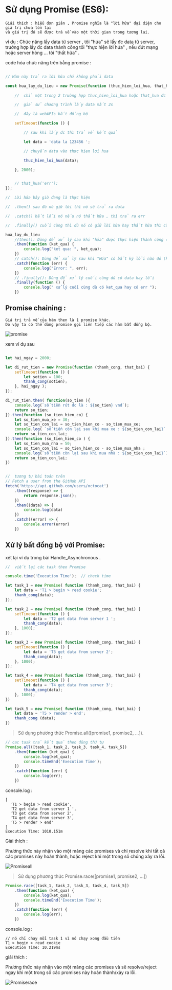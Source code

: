 # Sử dụng Promise (ES6):

    Giải thích : hiểu đơn giản , Promise nghĩa là "lời hứa" đại diện cho giá trị chưa tồn tại 
    và giá trị đó sẽ được trả về vào một thời gian trong tương lai.

ví dụ : Chức năng lấy data từ server , tôi "hứa" sẽ lấy đc data từ server, trường hợp lấy đc data thành công tôi "thực hiện lời hứa" , nếu đứt mạng hoặc server hỏng ... tôi "thất hữa" . 

code hóa chức năng trên bằng promise : 

```js

// Hàm này trả ra lời hứa chứ không phải data

const hua_lay_du_lieu = new Promise(function (thuc_hien_loi_hua, that_hua) {
    
    //  chỉ một trong 2 trường hợp thuc_hien_loi_hua hoặc that_hua đc thực hiện 

    //  giả sử chương trình lấy data mất 2s

    //  đây là webAPIs bất đồng bộ

    setTimeout(function () {

        // sau khi lấy đc thì trả về kết quả 

        let data = 'data la 123456 ';

        // chuyền data vào thưc hien lơi hua

        thuc_hien_loi_hua(data);

    }, 2000);


    // that_hua('err');
});

//  Lời hứa bây giờ đang là thực hiện 

//  .then() sau đó nó giữ lời thì nó sẽ trả ra data

//  .catch() bắt lỗi nó nếu nó thất hữa , thì trả ra err

//  .finally() cuối cùng thì dù nó có giữ lời hứa hay thất hứa thì cũng làm gì đó ...

hua_lay_du_lieu
    //then(): Dùng để xử lý sau khi "hứa" được thực hiện thành công (khi thuc_hien_loi_hua có data ).
    .then(function (ket_qua) {
        console.log("ket qua: ", ket_qua);
    })
    // catch(): Dùng để xử lý sau khi "Hứa" có bất kỳ lỗi nào đó (khi that_hua được gọi).
    .catch(function (err) {
        console.log("Error: ", err);
    })
    // .finally(): Dùng để xử lý cuối cùng dù có data hay lỗi 
    .finally(function () {
        console.log(" xử lý cuối cùng dù có ket_qua hay có err ");
    }) 
```

## Promise chaining : 

    Giá trị trả về của hàm then là 1 promise khác. 
    Do vậy ta có thể dùng promise gọi liên tiếp các hàm bất đồng bộ.

![promise](https://github.com/mana147/JavaScript/blob/main/js-advance/img/promises.png?raw=true)
    
xem ví dụ sau 

```js

let hai_ngay = 2000;

let di_rut_tien = new Promise(function (thanh_cong, that_bai) {
    setTimeout(function () {
        let sotien = 100;
        thanh_cong(sotien);
    }, hai_ngay );
});

di_rut_tien.then( function(so_tien ){
    console.log(`số tiền rút đc là : ${so_tien} vnd`);
    return so_tien;
}).then(function (so_tien_hien_co) {
    let so_tien_mua_xe = 30;
    let so_tien_con_lai = so_tien_hien_co - so_tien_mua_xe;
    console.log( `số tiền còn lại sau khi mua xe : ${so_tien_con_lai}` );
    return so_tien_con_lai;
}).then(function (so_tien_hien_co ) {
    let so_tien_mua_nha = 50;
    let so_tien_con_lai = so_tien_hien_co - so_tien_mua_nha ;
    console.log(`số tiền còn lại sau khi mua nhà : ${so_tien_con_lai}`);
    return so_tien_con_lai;
})


//  tương tự bài toán trên 
// Fetch a user from the GitHub API
fetch('https://api.github.com/users/octocat')
    .then((response) => {
        return response.json();
    })
    .then((data) => {
        console.log(data)
    })
    .catch((error) => {
        console.error(error)
    })
```

## Xử lý bất đồng bộ với Promise: 

xét lại ví dụ trong bài Handle_Asynchronous .

```js
//  viết lại các task theo Promise

console.time('Execution Time');  // check time

let task_1 = new Promise( function (thanh_cong, that_bai) {
    let data = 'T1 > begin > read cookie';
    thanh_cong(data);
});

let task_2 = new Promise( function (thanh_cong, that_bai) {
    setTimeout(function () {
        let data = 'T2 get data from server 1 ';
        thanh_cong(data);
    }, 1000);
});

let task_3 = new Promise( function (thanh_cong, that_bai) {
    setTimeout(function () {
        let data = 'T3 get data from server 2';
        thanh_cong(data);
    }, 1000);
});

let task_4 = new Promise( function (thanh_cong, that_bai) {
    setTimeout(function () {
        let data = 'T4 get data from server 3';
        thanh_cong(data);
    }, 1000);
})

let task_5 = new Promise( function (thanh_cong, that_bai) {
    let data = 'T5 > render > end';
    thanh_cong (data);
})

```

> Sử dụng phương thức Promise.all([promise1, promise2, ...]).

```js
// cac task trả kết quả theo đúng thứ tự 
Promise.all([task_1, task_2, task_3, task_4, task_5])
    .then(function (ket_qua) {
        console.log(ket_qua);
        console.timeEnd('Execution Time');
    })
    .catch(function (err) {
        console.log(err);
    })
```
console.log :  
```log
[
  'T1 > begin > read cookie',
  'T2 get data from server 1 ',
  'T3 get data from server 2',
  'T4 get data from server 3',
  'T5 > render > end'
]
Execution Time: 1010.151m
```
Giải thích :

Phương thức này nhận vào một mảng các promises và chỉ resolve khi tất cả các promises này hoàn thành, hoặc reject khi một trong số chúng xảy ra lỗi.

![Promiseall](https://github.com/mana147/JavaScript/blob/main/js-advance/img/Promiseall.jpg?raw=true)


> Sử dụng phương thức Promise.race([promise1, promise2, ...])
```js
Promise.race([task_1, task_2, task_3, task_4, task_5])
    .then(function (ket_qua) {
        console.log(ket_qua);
        console.timeEnd('Execution Time');
    })
    .catch(function (err) {
        console.log(err);
    })
```
console.log :
```log
// nó chỉ chạy mỗi task 1 vì nó chạy xong đầu tiên 
T1 > begin > read cookie
Execution Time: 10.219ms
```
giải thích :

Phương thức này nhận vào một mảng các promises và sẽ resolve/reject ngay khi một trong số các promises này hoàn thành/xảy ra lỗi.

![Promiserace](https://github.com/mana147/JavaScript/blob/main/js-advance/img/Promiserace.jpg?raw=true)